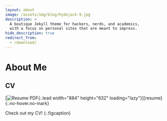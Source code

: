 ```yaml
---
layout: about
image: /assets/img/blog/hydejack-9.jpg
description: >
  A boutique Jekyll theme for hackers, nerds, and academics,
  with a focus on personal sites that are meant to impress.
hide_description: true
redirect_from:
  - /download/
---
```


# About Me

<!--author-->

<!--## Projects-->




## CV
[![Resume PDF](/assets/img/CV_Kathleen_Jackson){:.lead width="884" height="632" loading="lazy"}][resume]{:.no-hover.no-mark}


<!--[![Resume PDF](/assets/img/CV_Kathleen_Jackson){:.lead width="884" height="632" loading="lazy"}][resume]{:.no-hover.no-mark}-->

Check out my CV!
{:.figcaption}


